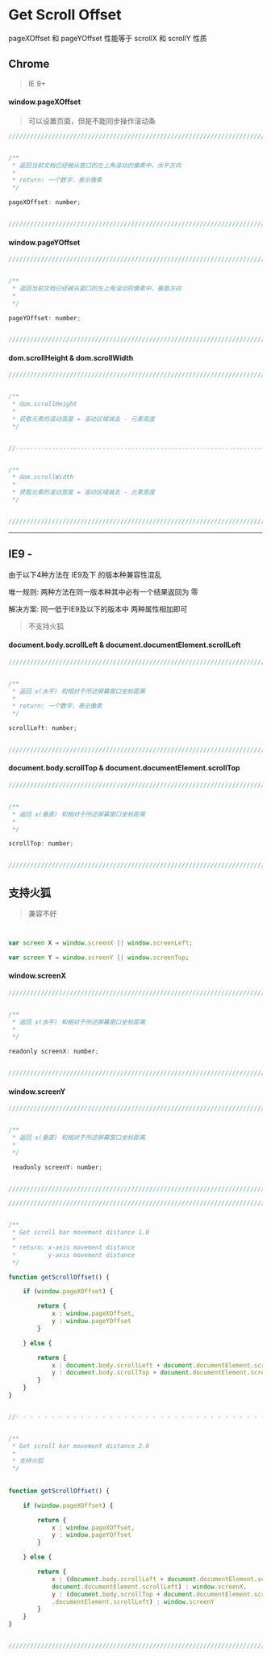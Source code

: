 # Get Scroll Offset

pageXOffset 和 pageYOffset 性能等于 scrollX 和 scrollY 性质

## Chrome

> IE 9+

#### window.pageXOffset

> 可以设置页面，但是不能同步操作滚动条

``` javascript
///////////////////////////////////////////////////////////////////////////////////////////////////////////////////////


/**
 * 返回当前文档已经被从窗口的左上角滚动的像素中，水平方向
 * 
 * return: 一个数字，表示像素
 */

pageXOffset: number;


///////////////////////////////////////////////////////////////////////////////////////////////////////////////////////
```


#### window.pageYOffset

``` javascript
///////////////////////////////////////////////////////////////////////////////////////////////////////////////////////


/**
 * 返回当前文档已经被从窗口的左上角滚动的像素中，垂直方向
 * 
 */

pageYOffset: number;


///////////////////////////////////////////////////////////////////////////////////////////////////////////////////////
```


#### dom.scrollHeight & dom.scrollWidth

``` javascript
///////////////////////////////////////////////////////////////////////////////////////////////////////////////////////


/**
 * dom.scrollHeight
 * 
 * 获取元素的滚动高度 = 滚动区域减去 - 元素高度
 */


//-------------------------------------------------------------------------------------------------------------------//


/**
 * dom.scrollWidth
 * 
 * 获取元素的滚动宽度 = 滚动区域减去 - 元素宽度
 */


///////////////////////////////////////////////////////////////////////////////////////////////////////////////////////
```




*** 

## IE9 -

由于以下4种方法在 IE9及下 的版本种兼容性混乱

唯一规则: 两种方法在同一版本种其中必有一个结果返回为 零

解决方案: 同一低于IE9及以下的版本中 两种属性相加即可

> 不支持火狐

#### document.body.scrollLeft & document.documentElement.scrollLeft

``` javascript
///////////////////////////////////////////////////////////////////////////////////////////////////////////////////////


/**
 * 返回 x(水平) 和相对于所述屏幕窗口坐标距离
 * 
 * return: 一个数字，表示像素
 */

scrollLeft: number;


///////////////////////////////////////////////////////////////////////////////////////////////////////////////////////
```



#### document.body.scrollTop & document.documentElement.scrollTop

``` javascript
///////////////////////////////////////////////////////////////////////////////////////////////////////////////////////


/**
 * 返回 x(垂直) 和相对于所述屏幕窗口坐标距离
 * 
 */

scrollTop: number;


///////////////////////////////////////////////////////////////////////////////////////////////////////////////////////
```


## 支持火狐

> 兼容不好

``` javascript


var screen X = window.screenX || window.screenLeft;

var screen Y = window.screenY || window.screenTop;


```

#### window.screenX

``` javascript
///////////////////////////////////////////////////////////////////////////////////////////////////////////////////////


/**
 * 返回 x(水平) 和相对于所述屏幕窗口坐标距离
 * 
 */

readonly screenX: number;


///////////////////////////////////////////////////////////////////////////////////////////////////////////////////////
```

#### window.screenY

``` javascript
///////////////////////////////////////////////////////////////////////////////////////////////////////////////////////


/**
 * 返回 x(垂直) 和相对于所述屏幕窗口坐标距离
 * 
 */

 readonly screenY: number;


///////////////////////////////////////////////////////////////////////////////////////////////////////////////////////
```



``` javascript
///////////////////////////////////////////////////////////////////////////////////////////////////////////////////////


/**
 * Get scroll bar movement distance 1.0
 * 
 * return: x-axis movement distance
 *         y-axis movement distance
 */

function getScrollOffset() {

    if (window.pageXOffset) {

        return {
            x : window.pageXOffset,
            y : window.pageYOffset
        }

    } else {

        return {
            x : document.body.scrollLeft + document.documentElement.scrollLeft,
            y : document.body.scrollTop + document.documentElement.scrollTop
        }
    }
}


//- - - - - - - - - - - - - - - - - - - - - - - - - - - - - - - - - - - - - - - - - - - - - - - - - - - - - - - - - -//


/**
 * Get scroll bar movement distance 2.0
 * 
 * 支持火狐
 */
 
 
function getScrollOffset() {

    if (window.pageXOffset) {

        return {
            x : window.pageXOffset,
            y : window.pageYOffset
        }

    } else {

        return {
            x : (document.body.scrollLeft + document.documentElement.scrollLeft) ? (document.body.scrollLeft + 
            document.documentElement.scrollLeft) : window.screenX,
            y : (document.body.scrollTop + document.documentElement.scrollTop) ? (document.body.scrollLeft + document
            .documentElement.scrollLeft) : window.screenY
        }
    }
}


///////////////////////////////////////////////////////////////////////////////////////////////////////////////////////
```



